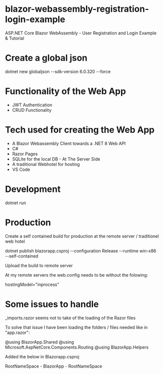 # blazor-webassembly-registration-login-example

ASP.NET Core Blazor WebAssembly - User Registration and Login Example & Tutorial

# Create a global json

dotnet new globaljson --sdk-version 6.0.320 --force

# Functionality of the Web App

- JWT Authentication 
- CRUD Functionality

# Tech used for creating the Web App

- A Blazor Webassembly Client towards a .NET 8 Web API
- C#
- Razor Pages
- SQLite for the local DB - At The Server Side
- A traditional Webhotel for hosting
- VS Code

# Development

dotnet run

# Production

Create a self contained build for production at the remote server / traditionel web hotel

dotnet publish blazorapp.csproj --configuration Release --runtime win-x86 --self-contained

Upload the build to remote server

At my remote servers the web.config needs to be without the folowing:

hostingModel="inprocess"

# Some issues to handle

_imports.razor seems not to take of the loading of the Razor files

To solve that issue I have been loading the folders / files needed like in "app.razor":

@using BlazorApp.Shared
@using Microsoft.AspNetCore.Components.Routing
@using BlazorApp.Helpers

Added the below in Blazorapp.csproj

RootNameSpace - BlazorApp - RootNameSpace
